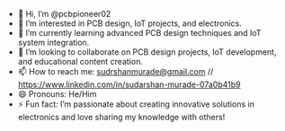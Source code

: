 - 👋 Hi, I’m @pcbpioneer02
- 👀 I’m interested in PCB design, IoT projects, and electronics.
- 🌱 I’m currently learning advanced PCB design techniques and IoT system integration.
- 💞️ I’m looking to collaborate on PCB design projects, IoT development, and educational content creation.
- 📫 How to reach me: sudrshanmurade@gmail.com    //  https://www.linkedin.com/in/sudarshan-murade-07a0b41b9
- 😄 Pronouns: He/Him
- ⚡ Fun fact: I’m passionate about creating innovative solutions in electronics and love sharing my knowledge with others!

